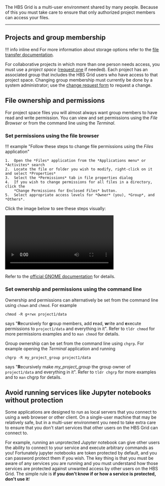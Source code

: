 The HBS Grid is a multi-user environment shared by many people. Because
of this you must take care to ensure that only authorized project members 
can access your files.

---


## Projects and group membership

!!! info inline end
    For more information about storage options refer to the 
    [file transfer documentation](syncfiles.md#storageoverview).

For collaborative projects in which more than one person needs access, you must use a *project space*
([request one](../support/requests.md) 
if needed). Each project has an associated group that includes the HBS Grid users
who have access to that project space. Changing group membership must
currently be done by a system administrator; use the
[change request form](../support/requests.md) 
to request a change.

## File ownership and permissions

For project space files you will almost always want group members to
have read and write permission. You can view and set permissions using
the *File Browser* or from the command line using the *Terminal*.

### Set permissions using the file browser

!!! example "Follow these steps to change file permissions using the *Files* application"
    
    1.  Open the *Files* application from the *Applications menu* or *Activites* search
    2.  Locate the file or folder you wish to modify, right-click on it and select *Properties*
    3.  Select the *Permissions* tab in file properties dialog
    4.  If you wish to change permissions for all files in a directory, click the
        *Change Permissions for Enclosed Files* button.
    5.  Select appropriate access levels for *Owner* (you), *Group*, and *Others*.

Click the image below to see these steps visually:

<video width="70%" controls>
  <source src="../media/permissions.webm" type="video/webm">
Your browser does not support the video tag.
</video>

Refer to the [official GNOME
documentation](https://help.gnome.org/users/gnome-help/stable/nautilus-file-properties-permissions.html.en)
for details.

### Set ownership and permissions using the command line

Ownership and permissions can alternatively be set from the command line using `chown` and
`chmod`. For example 

```
chmod -R g+rwx project1/data
```
says "**R**ecursively for **g**roup members, add **r**ead, **w**rite 
and **e**xecute permissions to `project1/data` and everything in it". 
Refer to `tldr chmod` for more permissions examples and to `man chmod`
for details.

Group ownership can be set from the command line using `chgrp`. For example opening the
*Terminal* application and running
```
chgrp -R my_project_group project1/data
```
says "**R**ecursively make *my_project_group* the group owner of `project1/data` and everything in it". 
Refer to `tldr chgrp` for more examples and to `man` chgrp for details.


## Avoid running services like Jupyter notebooks without protection

Some applications are designed to run as local servers that you connect
to using a web browser or other client. On a single-user machine that
may be relatively safe, but in a multi-user environment you need to take
extra care to ensure that you don't start services that other users on
the HBS Grid can connect to. 

For example, running an unprotected *Jupyter* notebook can give other
users the ability to connect to your service and execute arbitrary
commands as you! Fortunately jupyter notebooks are token protected by
default, and you can password protect them if you wish. The key thing
is that you must be aware of any services you are running and you must
understand how those services are protected against unwanted access by
other users on the HBS Grid. The simple rule is **if you don't know if
or how a service is protected, don't use it**!
